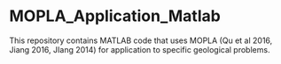 # MOPLA_Application_Matlab
This repository contains MATLAB code that uses MOPLA (Qu et al 2016, Jiang 2016, JIang 2014) for application to specific geological problems.
